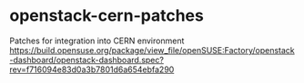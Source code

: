 openstack-cern-patches
======================

Patches for integration into CERN environment
https://build.opensuse.org/package/view_file/openSUSE:Factory/openstack-dashboard/openstack-dashboard.spec?rev=f716094e83d0a3b7801d6a654ebfa290
